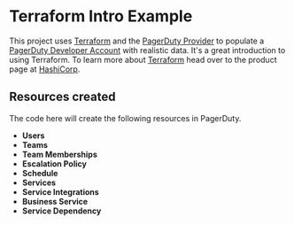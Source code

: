 # Terraform Intro Example
This project uses [Terraform](https://www.terraform.io/) and the [PagerDuty Provider](https://registry.terraform.io/providers/PagerDuty/pagerduty/latest/docs) 
to populate a [PagerDuty Developer Account](https://developer.pagerduty.com/sign-up/) with realistic data. It's a great introduction
to using Terraform. To learn more about [Terraform](https://www.terraform.io/) head over to the product page at [HashiCorp](https://www.hashicorp.com/).

## Resources created
The code here will create the following resources in PagerDuty.

- **Users**
- **Teams**
- **Team Memberships**
- **Escalation Policy**
- **Schedule**
- **Services**
- **Service Integrations**
- **Business Service**
- **Service Dependency**